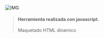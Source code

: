 ![IMG](https://images.pexels.com/photos/30519049/pexels-photo-30519049/free-photo-of-primer-plano-de-un-gato-gris-con-ojos-color-ambar.jpeg)
> <h4>Herramienta realizada con javascript.</h4>
> <p>Maquetado HTML dinamico</p>
